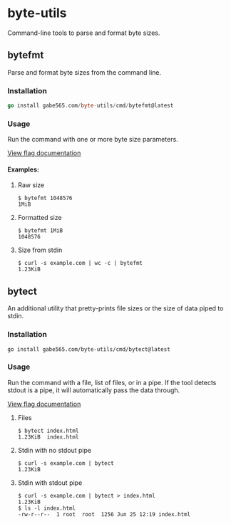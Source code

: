 # byte-utils

Command-line tools to parse and format byte sizes.

## bytefmt

Parse and format byte sizes from the command line.

### Installation

```go
go install gabe565.com/byte-utils/cmd/bytefmt@latest
```

### Usage

Run the command with one or more byte size parameters.

[View flag documentation](docs/bytefmt.md)

#### Examples:

1. Raw size
    ```shell
    $ bytefmt 1048576
    1MiB
    ```
2. Formatted size
    ```shell
    $ bytefmt 1MiB
    1048576
    ```
3. Size from stdin
    ```shell
    $ curl -s example.com | wc -c | bytefmt
    1.23KiB
    ```

## bytect

An additional utility that pretty-prints file sizes or the size of data piped to stdin.

### Installation

```shell
go install gabe565.com/byte-utils/cmd/bytect@latest
```

### Usage

Run the command with a file, list of files, or in a pipe. If the tool detects stdout is a pipe, it will automatically pass the data through.

[View flag documentation](docs/bytect.md)

1. Files
   ```shell
   $ bytect index.html
   1.23KiB  index.html
   ```
2. Stdin with no stdout pipe
   ```shell
   $ curl -s example.com | bytect
   1.23KiB
   ```
3. Stdin with stdout pipe
   ```shell
   $ curl -s example.com | bytect > index.html
   1.23KiB
   $ ls -l index.html
   -rw-r--r--  1 root  root  1256 Jun 25 12:19 index.html
   ```
